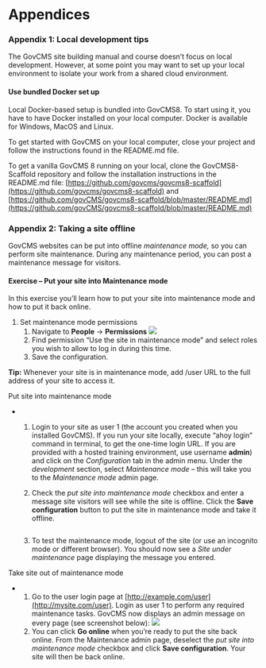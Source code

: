 # Appendices

### Appendix 1: Local development tips

The GovCMS site building manual and course doesn’t focus on local development. However, at some point you may want to set up your local environment to isolate your work from a shared cloud environment.

#### Use bundled Docker set up

Local Docker-based setup is bundled into GovCMS8. To start using it, you have to have Docker installed on your local computer. Docker is available for Windows, MacOS and Linux.

To get started with GovCMS on your local computer, close your project and follow the instructions found in the README.md file.

To get a vanilla GovCMS 8 running on your local, clone the GovCMS8-Scaffold repository and follow the installation instructions in the README.md file: [https://github.com/govcms/govcms8-scaffold](https://github.com/govcms/govcms8-scaffold) and [https://github.com/govCMS/govcms8-scaffold/blob/master/README.md](https://github.com/govCMS/govcms8-scaffold/blob/master/README.md)

### Appendix 2: Taking a site offline

GovCMS websites can be put into offline _maintenance mode,_ so you can perform site maintenance. During any maintenance period, you can post a maintenance message for visitors.

#### **Exercise** – Put your site into Maintenance mode

In this exercise you’ll learn how to put your site into maintenance mode and how to put it back online.

1. Set maintenance mode permissions
   1. Navigate to **People** → **Permissions** ![](../.gitbook/assets/166.png)
   2. Find permission “Use the site in maintenance mode” and select roles you wish to allow to log in during this time.
   3. Save the configuration.

**Tip:** Whenever your site is in maintenance mode, add /user URL to the full address of your site to access it.

Put site into maintenance mode

*
  1. Login to your site as user 1 (the account you created when you installed GovCMS). If you run your site locally, execute “ahoy login” command in terminal, to get the one-time login URL. If you are provided with a hosted training environment, use username **admin**) and click on the _Configuration_ tab in the admin menu. Under the _development_ section, select _Maintenance mode_ – this will take you to the _Maintenance mode_ admin page.
  2.  Check the _put site into maintenance mode_ checkbox and enter a message site visitors will see while the site is offline. Click the **Save configuration** button to put the site in maintenance mode and take it offline.

      <img src="../.gitbook/assets/167 (1).png" alt="" data-size="original">
  3. To test the maintenance mode, logout of the site (or use an incognito mode or different browser). You should now see a _Site under maintenance_ page displaying the message you entered.

Take site out of maintenance mode

*
  1. Go to the user login page at [http://example.com/user](http://mysite.com/user). Login as user 1 to perform any required maintenance tasks. GovCMS now displays an admin message on every page (see screenshot below): ![](<../.gitbook/assets/168 (1).png>)
  2. You can click **Go online** when you’re ready to put the site back online. From the Maintenance admin page, deselect the _put site into maintenance mode_ checkbox and click **Save configuration**. Your site will then be back online.
